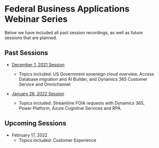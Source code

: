 # Federal Business Applications Webinar Series
Below we have included all past session recordings, as well as future sessions that are planned.  

## Past Sessions

* [December 1, 2021 Session](https://youtu.be/hHyyfl8TiA8)
	* Topics included: US Government sovereign cloud overview, Access Database migration and AI Builder, and Dynamics 365 Customer Service and Omnichannel

* [January 26, 2022 Session](https://youtu.be/TqYwKbiEC54)
 	* Topics included: Streamline FOIA requests with Dynamics 365, Power Platform, Azure Cognitive Services and RPA.

## Upcoming Sessions

* February 17, 2022
 	* Topics included: Customer Experience
